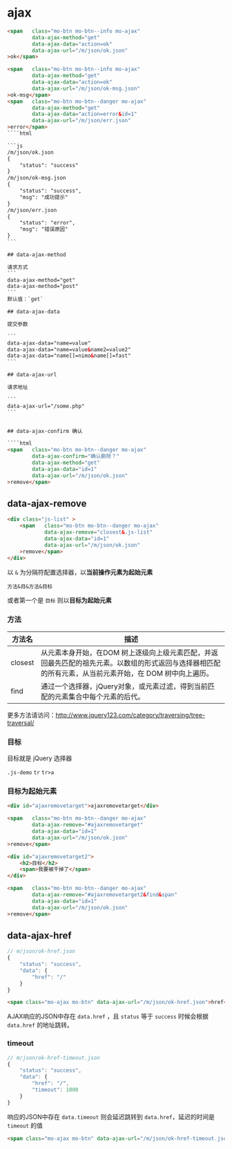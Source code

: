 # ajax


````html
<span   class="mo-btn mo-btn--info mo-ajax"
        data-ajax-method="get"
        data-ajax-data="action=ok"
        data-ajax-url="/m/json/ok.json"
>ok</span>

<span   class="mo-btn mo-btn--info mo-ajax"
        data-ajax-method="get"
        data-ajax-data="action=ok"
        data-ajax-url="/m/json/ok-msg.json"
>ok-msg</span>
<span   class="mo-btn mo-btn--danger mo-ajax"
        data-ajax-method="get"
        data-ajax-data="action=error&id=1"
        data-ajax-url="/m/json/err.json"
>error</span>
````html

```js
/m/json/ok.json
{
    "status": "success"
}
/m/json/ok-msg.json
{
    "status": "success",
    "msg": "成功提示"
}
/m/json/err.json
{
    "status": "error",
    "msg": "错误原因"
}
```

## data-ajax-method

请求方式
```
data-ajax-method="get"
data-ajax-method="post"
```
默认值：`get`

## data-ajax-data

提交参数

```
data-ajax-data="name=value"
data-ajax-data="name=value&name2=value2"
data-ajax-data="name[]=nimo&name[]=fast"
```

## data-ajax-url

请求地址

```
data-ajax-url="/some.php"
```


## data-ajax-confirm 确认

````html
<span   class="mo-btn mo-btn--danger mo-ajax"
        data-ajax-confirm="确认删除？"
        data-ajax-method="get"
        data-ajax-data="id=1"  
        data-ajax-url="/m/json/ok.json"
>remove</span>
````

## data-ajax-remove


````html
<div class="js-list" >
    <span   class="mo-btn mo-btn--danger mo-ajax"
            data-ajax-remove="closest&.js-list"
            data-ajax-data="id=1"  
            data-ajax-url="/m/json/ok.json"
    >remove</span>
</div>
````

以 `&` 为分隔符配置选择器，以**当前操作元素为起始元素**

`方法&目&方法&目标`

或者第一个是 `目标` 则以**目标为起始元素**

### 方法

| 方法名 | 描述 |
|-------|-----|
| closest | 从元素本身开始，在DOM 树上逐级向上级元素匹配，并返回最先匹配的祖先元素。以数组的形式返回与选择器相匹配的所有元素，从当前元素开始，在 DOM 树中向上遍历。 |
| find | 通过一个选择器，jQuery对象，或元素过滤，得到当前匹配的元素集合中每个元素的后代。 |

更多方法请访问：http://www.jquery123.com/category/traversing/tree-traversal/

### 目标

目标就是 jQuery 选择器

`.js-demo` `tr` `tr>a`


### 目标为起始元素

````html
<div id="ajaxremovetarget">ajaxremovetarget</div>

<span   class="mo-btn mo-btn--danger mo-ajax"
        data-ajax-remove="#ajaxremovetarget"
        data-ajax-data="id=1"  
        data-ajax-url="/m/json/ok.json"
>remove</span>
````

````html
<div id="ajaxremovetarget2">
    <h2>目标</h2>
    <span>我要被干掉了</span>
</div>

<span   class="mo-btn mo-btn--danger mo-ajax"
        data-ajax-remove="#ajaxremovetarget2&find&span"
        data-ajax-data="id=1"  
        data-ajax-url="/m/json/ok.json"
>remove</span>
````

## data-ajax-href

```js
// m/json/ok-href.json
{
    "status": "success",
    "data": {
        "href": "/"
    }
}
```

````html
<span class="mo-ajax mo-btn" data-ajax-url="/m/json/ok-href.json">href</span>
````

AJAX响应的JSON中存在 `data.href` ，且 `status` 等于 `success` 时候会根据 `data.href` 的地址跳转。


### timeout

```js
// m/json/ok-href-timeout.json
{
    "status": "success",
    "data": {
        "href": "/",
        "timeout": 1000
    }
}
```

响应的JSON中存在 `data.timeout` 则会延迟跳转到 `data.href`，延迟的时间是 `timeout` 的值

````html
<span class="mo-ajax mo-btn" data-ajax-url="/m/json/ok-href-timeout.json">timeout</span>
````
